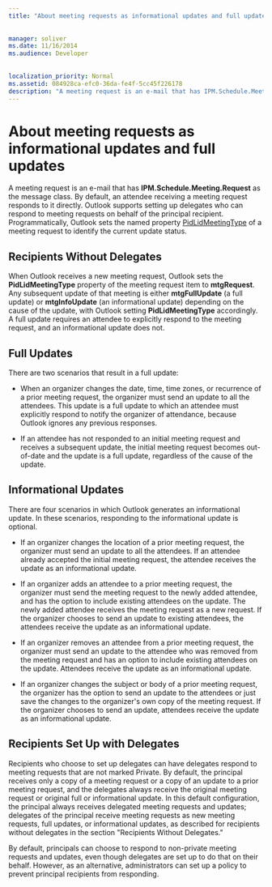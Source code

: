 ```yaml
---
title: "About meeting requests as informational updates and full updates"
 
 
manager: soliver
ms.date: 11/16/2014
ms.audience: Developer
 
 
localization_priority: Normal
ms.assetid: 084928ca-efc0-36da-fe4f-5cc45f226178
description: "A meeting request is an e-mail that has IPM.Schedule.Meeting.Request as the message class. By default, an attendee receiving a meeting request responds to it directly. Outlook supports setting up delegates who can respond to meeting requests on behalf of the principal recipient. Programmatically, Outlook sets the named property PidLidMeetingType of a meeting request to identify the current update status."
---
```


# About meeting requests as informational updates and full updates

A meeting request is an e-mail that has **IPM.Schedule.Meeting.Request** as the message class. By default, an attendee receiving a meeting request responds to it directly. Outlook supports setting up delegates who can respond to meeting requests on behalf of the principal recipient. Programmatically, Outlook sets the named property [PidLidMeetingType](http://msdn.microsoft.com/library/290b290c-7836-4a7e-bf1a-8d0225a07e56%28Office.15%29.aspx) of a meeting request to identify the current update status. 
  
## Recipients Without Delegates

When Outlook receives a new meeting request, Outlook sets the **PidLidMeetingType** property of the meeting request item to **mtgRequest**. Any subsequent update of that meeting is either **mtgFullUpdate** (a full update) or **mtgInfoUpdate** (an informational update) depending on the cause of the update, with Outlook setting **PidLidMeetingType** accordingly. A full update requires an attendee to explicitly respond to the meeting request, and an informational update does not. 
  
## Full Updates

There are two scenarios that result in a full update:
  
- When an organizer changes the date, time, time zones, or recurrence of a prior meeting request, the organizer must send an update to all the attendees. This update is a full update to which an attendee must explicitly respond to notify the organizer of attendance, because Outlook ignores any previous responses.
    
- If an attendee has not responded to an initial meeting request and receives a subsequent update, the initial meeting request becomes out-of-date and the update is a full update, regardless of the cause of the update.
    
## Informational Updates

There are four scenarios in which Outlook generates an informational update. In these scenarios, responding to the informational update is optional.
  
- If an organizer changes the location of a prior meeting request, the organizer must send an update to all the attendees. If an attendee already accepted the initial meeting request, the attendee receives the update as an informational update.
    
- If an organizer adds an attendee to a prior meeting request, the organizer must send the meeting request to the newly added attendee, and has the option to include existing attendees on the update. The newly added attendee receives the meeting request as a new request. If the organizer chooses to send an update to existing attendees, the attendees receive the update as an informational update.
    
- If an organizer removes an attendee from a prior meeting request, the organizer must send an update to the attendee who was removed from the meeting request and has an option to include existing attendees on the update. Attendees receive the update as an informational update.
    
- If an organizer changes the subject or body of a prior meeting request, the organizer has the option to send an update to the attendees or just save the changes to the organizer's own copy of the meeting request. If the organizer chooses to send an update, attendees receive the update as an informational update.
    
## Recipients Set Up with Delegates

Recipients who choose to set up delegates can have delegates respond to meeting requests that are not marked Private. By default, the principal receives only a copy of a meeting request or a copy of an update to a prior meeting request, and the delegates always receive the original meeting request or original full or informational update. In this default configuration, the principal always receives delegated meeting requests and updates; delegates of the principal receive meeting requests as new meeting requests, full updates, or informational updates, as described for recipients without delegates in the section "Recipients Without Delegates."
  
By default, principals can choose to respond to non-private meeting requests and updates, even though delegates are set up to do that on their behalf. However, as an alternative, administrators can set up a policy to prevent principal recipients from responding.
  

